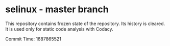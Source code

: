 # selinux - master branch

This repository contains frozen state of the repository.
Its history is cleared. It is used only for static code
analysis with Codacy.

Commit Time: 1687865521